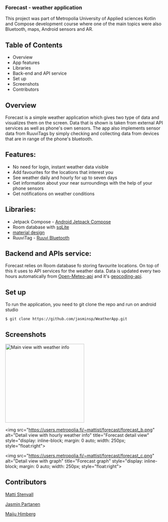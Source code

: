 ### Forecast - weather application

This project was part of Metropolia University of Applied sciences Kotlin and Compose development course where one of the main topics were
also Bluetooth, maps, Android sensors and AR.

## Table of Contents

- Overview
- App features
- Libraries
- Back-end and API service
- Set up
- Screenshots
- Contributors

## Overview

Forecast is a simple weather application which gives two type of data and visualizes them on the screen. Data that is shown
is taken from external API services as well as phone's own sensors. The app also implements sensor data from RuuviTags by
simply checking and collecting data from devices that are in range of the phone's bluetooth. 

## Features:

- No need for login, instant weather data visible
- Add favourites for the locations that interest you
- See weather daily and hourly for up to seven days
- Get information about your near surroundings with the help of your phone sensors
- Get notifications on weather conditions

## Libraries:

- Jetpack Compose - [Android Jetpack Compose](https://developer.android.com/jetpack)
- Room database with [sqLite](https://www.sqlite.org/index.html)
- [material design](https://material.io/)
- RuuviTag - [Ruuvi Bluetooth](https://github.com/ruuvi/com.ruuvi.bluetooth)

## Backend and APIs service:

Forecast relies on Room database fo storing favourite locations. On top of this it uses to API services for the weather data. 
Data is updated every two hours automatically from [Open-Meteo-api](https://open-meteo.com/en) and it's [geocoding-api](https://open-meteo.com/en/docs/geocoding-api).

## Set up

To run the application, you need to git clone the repo and run on android studio

```
$ git clone https://github.com/jasminsp/WeatherApp.git

```

## Screenshots

<img
  src="https://users.metropolia.fi/~mattist/forecast/forecast_a.png"
  alt="Main view with weather info"
  title="Forecast main view"
  style="display: inline-block; margin: 0 auto; width: 250px">
  
<img
  src="https://users.metropolia.fi/~mattist/forecast/forecast_b.png"
  alt="Detail view with hourly weather info"
  title="Forecast detail view"
  style="display: inline-block; margin: 0 auto; width: 250px; style="float:right">
  
<img
  src="https://users.metropolia.fi/~mattist/forecast/forecast_c.png"
  alt="Detail view with graph"
  title="Forecast graph"
  style="display: inline-block; margin: 0 auto; width: 250px; style="float:right">

## Contributors

[Matti Stenvall](https://github.com/stenvma81)

[Jasmin Partanen](https://github.com/jasminsp)

[Maiju Himberg](https://github.com/maijuhimberg)
